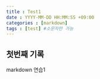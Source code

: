 ```yaml
---
title : Test1
date : YYYY-MM-DD HH:MM:SS +09:00
categories : [markdown]
tags : [test] #소문자만 가능
---
```


## 첫번째 기록

markdown 연습1